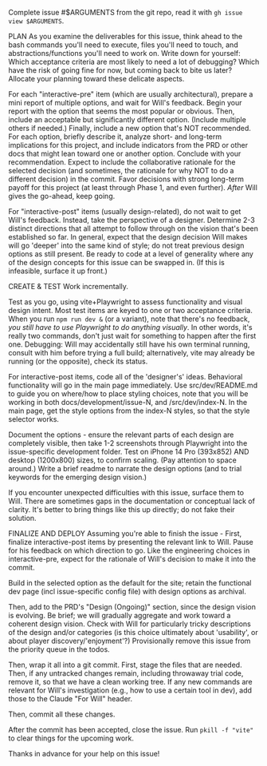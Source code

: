 Complete issue #$ARGUMENTS from the git repo, read it with `gh issue view $ARGUMENTS`.

PLAN
As you examine the deliverables for this issue, think ahead to the bash commands you'll need to execute, files you'll need to touch, and abstractions/functions you'll need to work on. Write down for yourself: Which acceptance criteria are most likely to need a lot of debugging? Which have the risk of going fine for now, but coming back to bite us later? Allocate your planning toward these delicate aspects.

For each "interactive-pre" item (which are usually architectural), prepare a mini report of multiple options, and wait for Will's feedback. Begin your report with the option that seems the most popular or obvious. Then, include an acceptable but significantly different option. (Include multiple others if needed.) Finally, include a new option that's NOT recommended. For each option, briefly describe it, analyze short- and long-term implications for this project, and include indicators from the PRD or other docs that might lean toward one or another option. Conclude with your recommendation. Expect to include the collaborative rationale for the selected decision (and sometimes, the rationale for why NOT to do a different decision) in the commit. Favor decisions with strong long-term payoff for this project (at least through Phase 1, and even further). *After* Will gives the go-ahead, keep going.

For "interactive-post" items (usually design-related), do not wait to get Will's feedback. Instead, take the perspective of a designer. Determine 2-3 distinct directions that all attempt to follow through on the vision that's been established so far. In general, expect that the design decision Will makes will go 'deeper' into the same kind of style; do not treat previous design options as still present. Be ready to code at a level of generality where any of the design concepts for this issue can be swapped in. (If this is infeasible, surface it up front.)

CREATE & TEST
Work incrementally. 

Test as you go, using vite+Playwright to assess functionality and visual design intent. Most test items are keyed to one or two acceptance criteria. When you run `npm run dev &` (or a variant), note that there's no feedback, *you still have to use Playwright to do anything visually*. In other words, it's really two commands, don't just wait for something to happen after the first one. Debugging: Will may accidentally still have his own terminal running, consult with him before trying a full build; alternatively, vite may already be running (or the opposite), check its status. 

For interactive-post items, code all of the 'designer's' ideas. Behavioral functionality will go in the main page immediately. Use src/dev/README.md to guide you on where/how to place styling choices, note that you will be working in both docs/development/issue-N, and /src/dev/index-N. In the main page, get the style options from the index-N styles, so that the style selector works.

Document the options - ensure the relevant parts of each design are completely visible, then take 1-2 screenshots through Playwright into the issue-specific development folder. Test on iPhone 14 Pro (393x852) AND desktop (1200x800) sizes, to confirm scaling. (Pay attention to space around.) Write a brief readme to narrate the design options (and to trial keywords for the emerging design vision.)

If you encounter unexpected difficulties with this issue, surface them to Will. There are sometimes gaps in the documentation or conceptual lack of clarity. It's better to bring things like this up directly; do not fake their solution. 


FINALIZE AND DEPLOY
Assuming you're able to finish the issue - 
First, finalize interactive-post items by presenting the relevant link to Will. Pause for his feedback on which direction to go. Like the engineering choices in interactive-pre, expect for the rationale of Will's decision to make it into the commit. 

Build in the selected option as the default for the site; retain the functional dev page (incl issue-specific config file) with design options as archival.

Then, add to the PRD's "Design (Ongoing)" section, since the design vision is evolving. Be brief; we will gradually aggregate and work toward a coherent design vision. Check with Will for particularly tricky descriptions of the design and/or categories (is this choice ultimately about 'usability', or about player discovery/'enjoyment'?) Provisionally remove this issue from the priority queue in the todos.

Then, wrap it all into a git commit. First, stage the files that are needed. Then, if any untracked changes remain, including throwaway trial code, remove it, so that we have a clean working tree. If any new commands are relevant for Will's investigation (e.g., how to use a certain tool in dev), add those to the Claude "For Will" header. 

Then, commit all these changes. 

After the commit has been accepted, close the issue. Run `pkill -f "vite"` to clear things for the upcoming work.

Thanks in advance for your help on this issue!